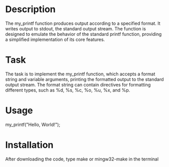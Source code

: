 # Description

The my_printf function produces output according to a specified format. It writes output to stdout, the standard output stream. The function is designed to emulate the behavior of the standard printf function, providing a simplified implementation of its core features.

# Task

The task is to implement the my_printf function, which accepts a format string and variable arguments, printing the formatted output to the standard output stream. The format string can contain directives for formatting different types, such as %d, %s, %c, %o, %u, %x, and %p.

# Usage

my_printf("Hello, World!");

# Installation

After downloading the code, type make or mingw32-make in the terminal